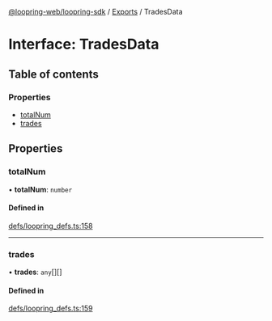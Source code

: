 [@loopring-web/loopring-sdk](../README.md) / [Exports](../modules.md) / TradesData

# Interface: TradesData

## Table of contents

### Properties

- [totalNum](TradesData.md#totalnum)
- [trades](TradesData.md#trades)

## Properties

### totalNum

• **totalNum**: `number`

#### Defined in

[defs/loopring_defs.ts:158](https://github.com/Loopring/loopring_sdk/blob/f91f904/src/defs/loopring_defs.ts#L158)

___

### trades

• **trades**: `any`[][]

#### Defined in

[defs/loopring_defs.ts:159](https://github.com/Loopring/loopring_sdk/blob/f91f904/src/defs/loopring_defs.ts#L159)
